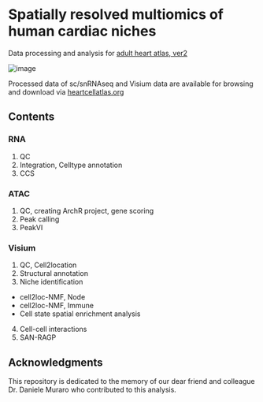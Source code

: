 # Spatially resolved multiomics of human cardiac niches

Data processing and analysis for [adult heart atlas, ver2](https://www.biorxiv.org/content/10.1101/2023.01.30.526202v2)

![image](https://user-images.githubusercontent.com/50407171/233831028-2e8a3da0-2769-49de-a84a-20e8d6e6696e.png)

Processed data of sc/snRNAseq and Visium data are available for browsing and download via [heartcellatlas.org](https://www.heartcellatlas.org/)

## Contents
### RNA
1. QC
2. Integration, Celltype annotation
3. CCS

### ATAC
1. QC, creating ArchR project, gene scoring
2. Peak calling
3. PeakVI

### Visium
1. QC, Cell2location
2. Structural annotation
3. Niche identification
  - cell2loc-NMF, Node
  - cell2loc-NMF, Immune
  - Cell state spatial enrichment analysis
4. Cell-cell interactions
5. SAN-RAGP

## Acknowledgments
This repository is dedicated to the memory of our dear friend and colleague Dr. Daniele Muraro who contributed to this analysis.
